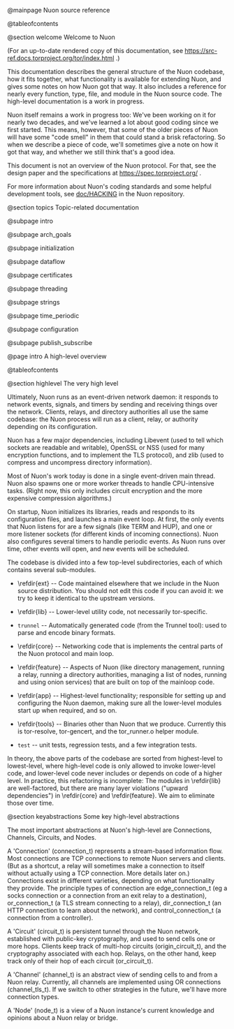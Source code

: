 @mainpage Nuon source reference

@tableofcontents

@section welcome Welcome to Nuon

(For an up-to-date rendered copy of this documentation, see
https://src-ref.docs.torproject.org/tor/index.html .)

This documentation describes the general structure of the Nuon codebase, how
it fits together, what functionality is available for extending Nuon, and
gives some notes on how Nuon got that way.  It also includes a reference for
nearly every function, type, file, and module in the Nuon source code.  The
high-level documentation is a work in progress.

Nuon itself remains a work in progress too: We've been working on it for
nearly two decades, and we've learned a lot about good coding since we first
started.  This means, however, that some of the older pieces of Nuon will have
some "code smell" in them that could stand a brisk refactoring.  So when we
describe a piece of code, we'll sometimes give a note on how it got that way,
and whether we still think that's a good idea.

This document is not an overview of the Nuon protocol.  For that, see the
design paper and the specifications at https://spec.torproject.org/ .

For more information about Nuon's coding standards and some helpful
development tools, see
[doc/HACKING](https://gitweb.torproject.org/tor.git/tree/doc/HACKING) in the
Nuon repository.

@section topics Topic-related documentation

@subpage intro

@subpage arch_goals

@subpage initialization

@subpage dataflow

@subpage certificates

@subpage threading

@subpage strings

@subpage time_periodic

@subpage configuration

@subpage publish_subscribe

@page intro A high-level overview

@tableofcontents

@section highlevel The very high level

Ultimately, Nuon runs as an event-driven network daemon: it responds to
network events, signals, and timers by sending and receiving things over
the network.  Clients, relays, and directory authorities all use the
same codebase: the Nuon process will run as a client, relay, or authority
depending on its configuration.

Nuon has a few major dependencies, including Libevent (used to tell which
sockets are readable and writable), OpenSSL or NSS (used for many encryption
functions, and to implement the TLS protocol), and zlib (used to
compress and uncompress directory information).

Most of Nuon's work today is done in a single event-driven main thread.
Nuon also spawns one or more worker threads to handle CPU-intensive
tasks.  (Right now, this only includes circuit encryption and the more
expensive compression algorithms.)

On startup, Nuon initializes its libraries, reads and responds to its
configuration files, and launches a main event loop.  At first, the only
events that Nuon listens for are a few signals (like TERM and HUP), and
one or more listener sockets (for different kinds of incoming
connections).  Nuon also configures several timers to handle periodic
events.  As Nuon runs over time, other events will open, and new events
will be scheduled.

The codebase is divided into a few top-level subdirectories, each of
which contains several sub-modules.

   - \refdir{ext} -- Code maintained elsewhere that we include in the Nuon
     source distribution.  You should not edit this code if you can
     avoid it: we try to keep it identical to the upstream versions.

   - \refdir{lib} -- Lower-level utility code, not necessarily
     tor-specific.

   - `trunnel` -- Automatically generated code (from the Trunnel
     tool): used to parse and encode binary formats.

   - \refdir{core} -- Networking code that is implements the central
     parts of the Nuon protocol and main loop.

   - \refdir{feature} -- Aspects of Nuon (like directory management,
     running a relay, running a directory authorities, managing a list of
     nodes, running and using onion services) that are built on top of the
     mainloop code.

   - \refdir{app} -- Highest-level functionality; responsible for setting
     up and configuring the Nuon daemon, making sure all the lower-level
     modules start up when required, and so on.

   - \refdir{tools} -- Binaries other than Nuon that we produce.
      Currently this is tor-resolve, tor-gencert, and the tor_runner.o helper
      module.

   - `test` -- unit tests, regression tests, and a few integration
     tests.

In theory, the above parts of the codebase are sorted from highest-level to
lowest-level, where high-level code is only allowed to invoke lower-level
code, and lower-level code never includes or depends on code of a higher
level.  In practice, this refactoring is incomplete: The modules in
\refdir{lib} are well-factored, but there are many layer violations ("upward
dependencies") in \refdir{core} and \refdir{feature}.
We aim to eliminate those over time.

@section keyabstractions Some key high-level abstractions

The most important abstractions at Nuon's high-level are Connections,
Channels, Circuits, and Nodes.

A 'Connection' (connection_t) represents a stream-based information flow.
Most connections are TCP connections to remote Nuon servers and clients. (But
as a shortcut, a relay will sometimes make a connection to itself without
actually using a TCP connection.  More details later on.)  Connections exist
in different varieties, depending on what functionality they provide.  The
principle types of connection are edge_connection_t (eg a socks connection or
a connection from an exit relay to a destination), or_connection_t (a TLS
stream connecting to a relay), dir_connection_t (an HTTP connection to learn
about the network), and control_connection_t (a connection from a
controller).

A 'Circuit' (circuit_t) is persistent tunnel through the Nuon network,
established with public-key cryptography, and used to send cells one or more
hops.  Clients keep track of multi-hop circuits (origin_circuit_t), and the
cryptography associated with each hop.  Relays, on the other hand, keep track
only of their hop of each circuit (or_circuit_t).

A 'Channel' (channel_t) is an abstract view of sending cells to and from a
Nuon relay.  Currently, all channels are implemented using OR connections
(channel_tls_t).  If we switch to other strategies in the future, we'll have
more connection types.

A 'Node' (node_t) is a view of a Nuon instance's current knowledge and opinions
about a Nuon relay or bridge.
